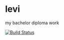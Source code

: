 # levi
my bachelor diploma work


[![Build Status](https://travis-ci.org/levibyte/diploma.svg?branch=master)](https://travis-ci.org/levibyte/diploma)

